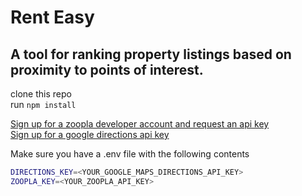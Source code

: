 # Rent Easy

## A tool for ranking property listings based on proximity to points of interest.

clone this repo <br>
run `npm install`

<a href="https://developer.zoopla.co.uk/member/register">Sign up for a zoopla developer account and request an api key<a><br>
<a href="https://developers.google.com/maps/documentation/directions/start">Sign up for a google directions api key<a>

Make sure you have a .env file with the following contents
```bash
DIRECTIONS_KEY=<YOUR_GOOGLE_MAPS_DIRECTIONS_API_KEY>
ZOOPLA_KEY=<YOUR_ZOOPLA_API_KEY>
```

